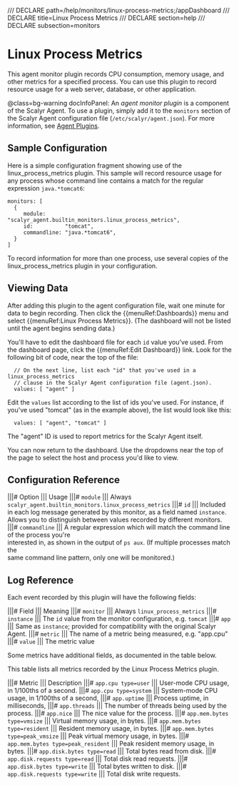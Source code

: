 /// DECLARE path=/help/monitors/linux-process-metrics;/appDashboard
/// DECLARE title=Linux Process Metrics
/// DECLARE section=help
/// DECLARE subsection=monitors

# Linux Process Metrics

This agent monitor plugin records CPU consumption, memory usage, and other metrics for a specified process.
You can use this plugin to record resource usage for a web server, database, or other application.

@class=bg-warning docInfoPanel: An *agent monitor plugin* is a component of the Scalyr Agent. To use a plugin,
simply add it to the ``monitors`` section of the Scalyr Agent configuration file (``/etc/scalyr/agent.json``).
For more information, see [Agent Plugins](/help/scalyr-agent#plugins).


## Sample Configuration

Here is a simple configuration fragment showing use of the linux_process_metrics plugin. This sample will record
resource usage for any process whose command line contains a match for the regular expression ``java.*tomcat6``:

    monitors: [
      {
         module:      "scalyr_agent.builtin_monitors.linux_process_metrics",
         id:          "tomcat",
         commandline: "java.*tomcat6",
      }
    ]

To record information for more than one process, use several copies of the linux_process_metrics plugin in
your configuration.


## Viewing Data

After adding this plugin to the agent configuration file, wait one minute for data to begin recording. Then
click the {{menuRef:Dashboards}} menu and select {{menuRef:Linux Process Metrics}}. (The dashboard will not be
listed until the agent begins sending data.)

You'll have to edit the dashboard file for each ``id`` value you've used. From the dashboard page, click the
{{menuRef:Edit Dashboard}} link. Look for the following bit of code, near the top of the file:

      // On the next line, list each "id" that you've used in a linux_process_metrics
      // clause in the Scalyr Agent configuration file (agent.json).
      values: [ "agent" ]

Edit the ``values`` list according to the list of ids you've used. For instance, if you've used "tomcat"
(as in the example above), the list would look like this:

      values: [ "agent", "tomcat" ]

The "agent" ID is used to report metrics for the Scalyr Agent itself.

You can now return to the dashboard. Use the dropdowns near the top of the page to select the host and process
you'd like to view.


## Configuration Reference

|||# Option                   ||| Usage
|||# ``module``               ||| Always ``scalyr_agent.builtin_monitors.linux_process_metrics``
|||# ``id``                   ||| Included in each log message generated by this monitor, as a field named ``instance``. \
                                  Allows you to distinguish between values recorded by different monitors.
|||# ``commandline``          ||| A regular expression which will match the command line of the process you're \
                                  interested in, as shown in the output of ``ps aux``. (If multiple processes match the \
                                  same command line pattern, only one will be monitored.)


## Log Reference

Each event recorded by this plugin will have the following fields:

|||# Field                    ||| Meaning
|||# ``monitor``              ||| Always ``linux_process_metrics``
|||# ``instance``             ||| The ``id`` value from the monitor configuration, e.g. ``tomcat``
|||# ``app``                  ||| Same as ``instance``; provided for compatibility with the original Scalyr Agent.
|||# ``metric``               ||| The name of a metric being measured, e.g. "app.cpu"
|||# ``value``                ||| The metric value

Some metrics have additional fields, as documented in the table below.

This table lists all metrics recorded by the Linux Process Metrics plugin.

|||# Metric                               ||| Description
|||# ``app.cpu type=user``                ||| User-mode CPU usage, in 1/100ths of a second.
|||# ``app.cpu type=system``              ||| System-mode CPU usage, in 1/100ths of a second,
|||# ``app.uptime``                       ||| Process uptime, in milliseconds,
|||# ``app.threads``                      ||| The number of threads being used by the process.
|||# ``app.nice``                         ||| The nice value for the process.
|||# ``app.mem.bytes type=vmsize``        ||| Virtual memory usage, in bytes.
|||# ``app.mem.bytes type=resident``      ||| Resident memory usage, in bytes.
|||# ``app.mem.bytes type=peak_vmsize``   ||| Peak virtual memory usage, in bytes.
|||# ``app.mem.bytes type=peak_resident`` ||| Peak resident memory usage, in bytes.
|||# ``app.disk.bytes type=read``         ||| Total bytes read from disk.
|||# ``app.disk.requests type=read``      ||| Total disk read requests.
|||# ``app.disk.bytes type=write``        ||| Total bytes written to disk.
|||# ``app.disk.requests type=write``     ||| Total disk write requests.
